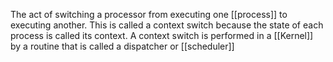 The act of switching a processor from executing one [[process]] to executing another. This is called a context switch because the state of each process is called its context. A context switch is performed in a [[Kernel]] by a routine that is called a dispatcher or [[scheduler]]